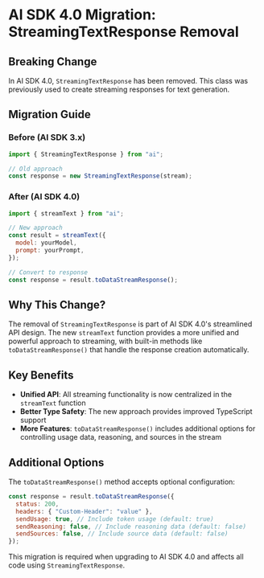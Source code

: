 # AI SDK 4.0 Migration: StreamingTextResponse Removal

## Breaking Change

In AI SDK 4.0, `StreamingTextResponse` has been removed. This class was previously used to create streaming responses for text generation.

## Migration Guide

### Before (AI SDK 3.x)

```javascript
import { StreamingTextResponse } from "ai";

// Old approach
const response = new StreamingTextResponse(stream);
```

### After (AI SDK 4.0)

```javascript
import { streamText } from "ai";

// New approach
const result = streamText({
  model: yourModel,
  prompt: yourPrompt,
});

// Convert to response
const response = result.toDataStreamResponse();
```

## Why This Change?

The removal of `StreamingTextResponse` is part of AI SDK 4.0's streamlined API design. The new `streamText` function provides a more unified and powerful approach to streaming, with built-in methods like `toDataStreamResponse()` that handle the response creation automatically.

## Key Benefits

- **Unified API**: All streaming functionality is now centralized in the `streamText` function
- **Better Type Safety**: The new approach provides improved TypeScript support
- **More Features**: `toDataStreamResponse()` includes additional options for controlling usage data, reasoning, and sources in the stream

## Additional Options

The `toDataStreamResponse()` method accepts optional configuration:

```javascript
const response = result.toDataStreamResponse({
  status: 200,
  headers: { "Custom-Header": "value" },
  sendUsage: true, // Include token usage (default: true)
  sendReasoning: false, // Include reasoning data (default: false)
  sendSources: false, // Include source data (default: false)
});
```

This migration is required when upgrading to AI SDK 4.0 and affects all code using `StreamingTextResponse`.
